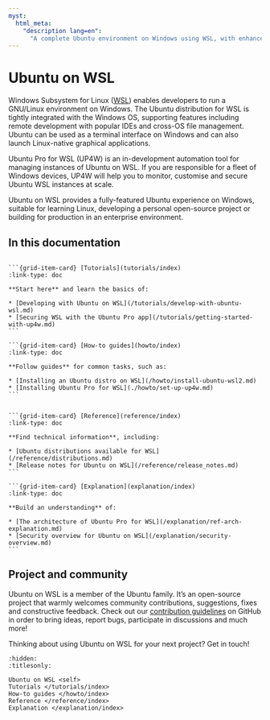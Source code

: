 ```yaml
---
myst:
  html_meta:
    "description lang=en":
      "A complete Ubuntu environment on Windows using WSL, with enhanced security and remote management provided by Ubuntu Pro for WSL."
---
```


# Ubuntu on WSL

Windows Subsystem for Linux ([WSL](https://ubuntu.com/desktop/wsl)) enables
developers to run a GNU/Linux environment on Windows. The Ubuntu distribution
for WSL is tightly integrated with the Windows OS, supporting features
including remote development with popular IDEs and cross-OS file management.
Ubuntu can be used as a terminal interface on Windows and can also
launch Linux-native graphical applications.

Ubuntu Pro for WSL (UP4W) is an in-development automation tool for managing
instances of Ubuntu on WSL. If you are responsible for a fleet of Windows
devices, UP4W will help you to monitor, customise and secure Ubuntu WSL
instances at scale.

Ubuntu on WSL provides a fully-featured Ubuntu experience on Windows, suitable
for learning Linux, developing a personal open-source project or building for
production in an enterprise environment.

## In this documentation

````{grid} 1 1 2 2

```{grid-item-card} [Tutorials](tutorials/index)
:link-type: doc

**Start here** and learn the basics of:

* [Developing with Ubuntu on WSL](/tutorials/develop-with-ubuntu-wsl.md)
* [Securing WSL with the Ubuntu Pro app](/tutorials/getting-started-with-up4w.md)
```

```{grid-item-card} [How-to guides](howto/index)
:link-type: doc

**Follow guides** for common tasks, such as:

* [Installing an Ubuntu distro on WSL](/howto/install-ubuntu-wsl2.md)
* [Installing Ubuntu Pro for WSL](./howto/set-up-up4w.md)
```

````

````{grid} 1 1 2 2

```{grid-item-card} [Reference](reference/index)
:link-type: doc

**Find technical information**, including:

* [Ubuntu distributions available for WSL](/reference/distributions.md)
* [Release notes for Ubuntu on WSL](/reference/release_notes.md)
```

```{grid-item-card} [Explanation](explanation/index)
:link-type: doc

**Build an understanding** of:

* [The architecture of Ubuntu Pro for WSL](/explanation/ref-arch-explanation.md)
* [Security overview for Ubuntu on WSL](/explanation/security-overview.md)
```

````

## Project and community

Ubuntu on WSL is a member of the Ubuntu family. It’s an open-source project
that warmly welcomes community contributions, suggestions, fixes and
constructive feedback. Check out our [contribution
guidelines](/howto/contributing)
on GitHub in order to bring ideas, report bugs, participate in discussions and
much more!

Thinking about using Ubuntu on WSL for your next project? Get in touch!

```{toctree}
:hidden:
:titlesonly:

Ubuntu on WSL <self>
Tutorials </tutorials/index>
How-to guides </howto/index>
Reference </reference/index>
Explanation </explanation/index>
```
